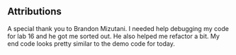 
## Attributions

A special thank you to Brandon Mizutani. I needed help debugging my code for lab 16 and he got me sorted out. He also helped me refactor a bit. My end code looks pretty similar to the demo code for today.